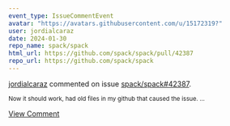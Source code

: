 ```yaml
---
event_type: IssueCommentEvent
avatar: "https://avatars.githubusercontent.com/u/15172319?"
user: jordialcaraz
date: 2024-01-30
repo_name: spack/spack
html_url: https://github.com/spack/spack/pull/42387
repo_url: https://github.com/spack/spack
---
```


<a href='https://github.com/jordialcaraz' target='_blank'>jordialcaraz</a> commented on issue <a href='https://github.com/spack/spack/pull/42387' target='_blank'>spack/spack#42387</a>.

<small>Now it should work, had old files in my github that caused the issue....</small>

<a href='https://github.com/spack/spack/pull/42387' target='_blank'>View Comment</a>